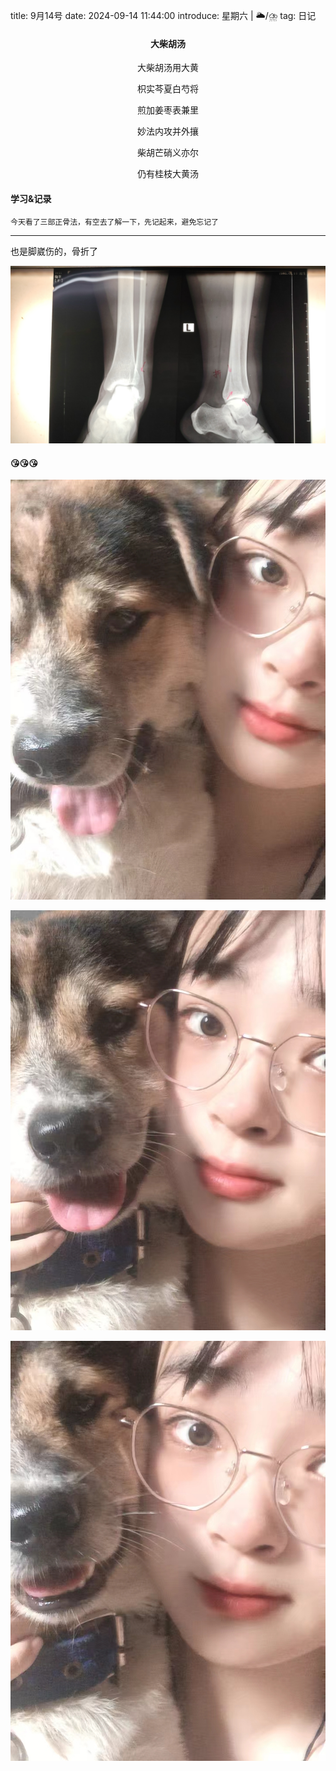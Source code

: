 title: 9月14号 
date: 2024-09-14 11:44:00
introduce: 星期六 | 🌥️/⛈️
tag: 日记

<h4 align="center">大柴胡汤</h4>

<p align="center">大柴胡汤用大黄</p> 
<p align="center">枳实芩夏白芍将</p>
<p align="center">煎加姜枣表兼里</p>
<p align="center">妙法内攻并外攘</p>
<p align="center">柴胡芒硝义亦尔</p>
<p align="center">仍有桂枝大黄汤</p>

#### 学习&记录

`今天看了三部正骨法，有空去了解一下，先记起来，避免忘记了`

---

也是脚崴伤的，骨折了

![4](/static/img/2024/9/14/4.jpg)

#### 😘😘😘

![1](/static/img/2024/9/14/1.jpg)

![2](/static/img/2024/9/14/2.jpg)

![3](/static/img/2024/9/14/3.jpg)
